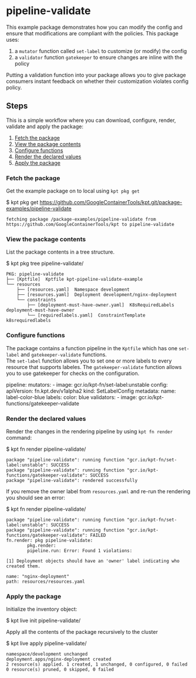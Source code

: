 # pipeline-validate

This example package demonstrates how you can modify the config and ensure 
that modifications are compliant with the policies. This package uses:

1. a `mutator` function called `set-label` to customize (or modify) the config
2. a `validator` function `gatekeeper` to ensure changes are inline with the policy 

Putting a validation function into your package allows you to give package
consumers instant feedback on whether their customization violates config
policy.

## Steps

This is a simple workflow where you can download, configure, render,
validate and apply the package:

1. [Fetch the package](#fetch-the-package)
2. [View the package contents](#view-the-package-contents)
3. [Configure functions](#configure-functions)
4. [Render the declared values](#render-the-declared-values)
5. [Apply the package](#apply-the-package)

### Fetch the package

Get the example package on to local using `kpt pkg get`

  $ kpt pkg get https://github.com/GoogleContainerTools/kpt.git/package-examples/pipeline-validate

    fetching package /package-examples/pipeline-validate from https://github.com/GoogleContainerTools/kpt to pipeline-validate

### View the package contents

List the package contents in a tree structure.

  $ kpt pkg tree pipeline-validate/

    PKG: pipeline-validate
    ├── [Kptfile]  Kptfile kpt-pipeline-validate-example
    └── resources
        ├── [resources.yaml]  Namespace development
        ├── [resources.yaml]  Deployment development/nginx-deployment
        └── constraints
            ├── [deployment-must-have-owner.yaml]  K8sRequiredLabels deployment-must-have-owner
            └── [requiredlabels.yaml]  ConstraintTemplate k8srequiredlabels

### Configure functions

The package contains a function pipeline in the `Kptfile` which has
one `set-label` and `gatekeeper-validate` functions.  
The `set-label` function allows you to set one or more labels to every
resource that supports labeles.  The `gatekeeper-validate` function allows 
you to use gatekeeper for checks on the configuration.

  pipeline:
    mutators:
      - image: gcr.io/kpt-fn/set-label:unstable
        config:
          apiVersion: fn.kpt.dev/v1alpha2
          kind: SetLabelConfig
          metadata:
            name: label-color-blue
          labels:
            color: blue
    validators:
      - image: gcr.io/kpt-functions/gatekeeper-validate

### Render the declared values

Render the changes in the rendering pipeline by using `kpt fn render` command:

  $ kpt fn render pipeline-validate/

    package "pipeline-validate": running function "gcr.io/kpt-fn/set-label:unstable": SUCCESS
    package "pipeline-validate": running function "gcr.io/kpt-functions/gatekeeper-validate": SUCCESS
    package "pipeline-validate": rendered successfully


If you remove the owner label from `resources.yaml` and re-run the rendering
you should see an error:


  $ kpt fn render pipeline-validate/

    package "pipeline-validate": running function "gcr.io/kpt-fn/set-label:unstable": SUCCESS
    package "pipeline-validate": running function "gcr.io/kpt-functions/gatekeeper-validate": FAILED
    fn.render: pkg pipeline-validate:
            pkg.render:
            pipeline.run: Error: Found 1 violations:

    [1] Deployment objects should have an 'owner' label indicating who created them.

    name: "nginx-deployment"
    path: resources/resources.yaml


### Apply the package

Initialize the inventory object:

  $ kpt live init pipeline-validate/

Apply all the contents of the package recursively to the cluster

  $ kpt live apply pipeline-validate/

    namespace/development unchanged
    deployment.apps/nginx-deployment created
    2 resource(s) applied. 1 created, 1 unchanged, 0 configured, 0 failed
    0 resource(s) pruned, 0 skipped, 0 failed
